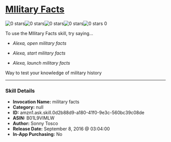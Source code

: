 # [MIlitary Facts](http://alexa.amazon.com/#skills/amzn1.ask.skill.0d2b88d9-a180-41f0-9e3c-560bc39c08de)
![0 stars](../../images/ic_star_border_black_18dp_1x.png)![0 stars](../../images/ic_star_border_black_18dp_1x.png)![0 stars](../../images/ic_star_border_black_18dp_1x.png)![0 stars](../../images/ic_star_border_black_18dp_1x.png)![0 stars](../../images/ic_star_border_black_18dp_1x.png) 0

To use the MIlitary Facts skill, try saying...

* *Alexa, open military facts*

* *Alexa, start military facts*

* *Alexa, launch military facts*

Way to test your knowledge of military history

***

### Skill Details

* **Invocation Name:** military facts
* **Category:** null
* **ID:** amzn1.ask.skill.0d2b88d9-a180-41f0-9e3c-560bc39c08de
* **ASIN:** B01L9VIMLW
* **Author:** Sonny Tosco
* **Release Date:** September 8, 2016 @ 03:04:00
* **In-App Purchasing:** No
